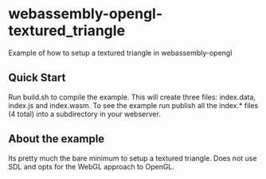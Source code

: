 # webassembly-opengl-textured_triangle
Example of how to setup a textured triangle in webassembly-opengl

## Quick Start
Run build.sh to compile the example. This will create three files: index.data, index.js and index.wasm.
To see the example run publish all the index.* files (4 total) into a subdirectory in your webserver.

## About the example
Its pretty much the bare minimum to setup a textured triangle. Does not use SDL and opts for the WebGL approach to OpenGL.

